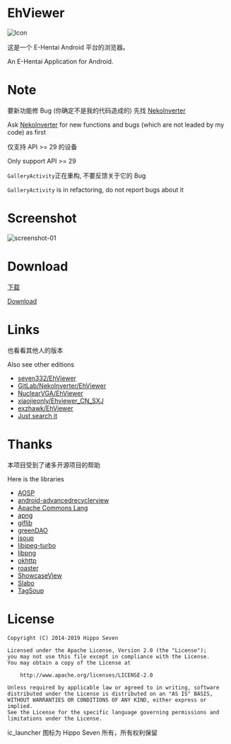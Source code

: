# EhViewer

![Icon](art/launcher_icon-web.png)

这是一个 E-Hentai Android 平台的浏览器。

An E-Hentai Application for Android.


# Note

要新功能修 Bug (你确定不是我的代码造成的) 先找 [NekoInverter](https://gitlab.com/NekoInverter/EhViewer)

Ask [NekoInverter](https://gitlab.com/NekoInverter/EhViewer) for new functions and bugs (which are not leaded by my code) as first

仅支持 API >= 29 的设备

Only support API >= 29

`GalleryActivity`正在重构, 不要反馈关于它的 Bug

`GalleryActivity` is in refactoring, do not report bugs about it


# Screenshot

![screenshot-01](art/screenshot-01.png)

# Download

[下载](https://github.com/duzhaokun123/EhViewer/releases)

[Download](https://github.com/duzhaokun123/EhViewer/releases)


# Links

也看看其他人的版本

Also see other editions

- [seven332/EhViewer](https://github.com/seven332/EhViewer)
- [GitLab/NekoInverter/EhViewer](https://gitlab.com/NekoInverter/EhViewer)
- [NuclearVGA/EhViewer](https://github.com/NuclearVGA/EhViewer)
- [xiaojieonly/Ehviewer_CN_SXJ](https://github.com/xiaojieonly/Ehviewer_CN_SXJ)
- [exzhawk/EhViewer](https://github.com/exzhawk/EhViewer)
- [Just search it](https://github.com/search?q=EhViewer)


# Thanks

本项目受到了诸多开源项目的帮助

Here is the libraries

- [AOSP](http://source.android.com/)
- [android-advancedrecyclerview](https://github.com/h6ah4i/android-advancedrecyclerview)
- [Apache Commons Lang](https://commons.apache.org/proper/commons-lang/)
- [apng](http://apng.sourceforge.net/)
- [giflib](http://giflib.sourceforge.net)
- [greenDAO](https://github.com/greenrobot/greenDAO)
- [jsoup](https://github.com/jhy/jsoup)
- [libjpeg-turbo](http://libjpeg-turbo.virtualgl.org/)
- [libpng](http://www.libpng.org/pub/png/libpng.html)
- [okhttp](https://github.com/square/okhttp)
- [roaster](https://github.com/forge/roaster)
- [ShowcaseView](https://github.com/amlcurran/ShowcaseView)
- [Slabo](https://github.com/TiroTypeworks/Slabo)
- [TagSoup](http://home.ccil.org/~cowan/tagsoup/)


# License

    Copyright (C) 2014-2019 Hippo Seven

    Licensed under the Apache License, Version 2.0 (the "License");
    you may not use this file except in compliance with the License.
    You may obtain a copy of the License at

        http://www.apache.org/licenses/LICENSE-2.0

    Unless required by applicable law or agreed to in writing, software
    distributed under the License is distributed on an "AS IS" BASIS,
    WITHOUT WARRANTIES OR CONDITIONS OF ANY KIND, either express or implied.
    See the License for the specific language governing permissions and
    limitations under the License.

ic_launcher 图标为 Hippo Seven 所有，所有权利保留
